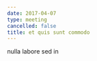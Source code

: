 ```yaml
---
date: 2017-04-07
type: meeting
cancelled: false
title: et quis sunt commodo
---
```

nulla labore sed in